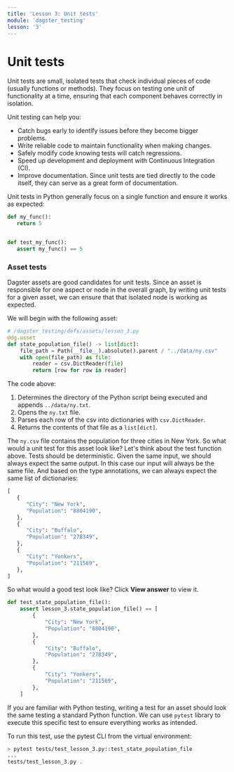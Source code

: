 ```yaml
---
title: 'Lesson 3: Unit tests'
module: 'dagster_testing'
lesson: '3'
---
```


# Unit tests

Unit tests are small, isolated tests that check individual pieces of code (usually functions or methods). They focus on testing one unit of functionality at a time, ensuring that each component behaves correctly in isolation.

Unit testing can help you:

* Catch bugs early to identify issues before they become bigger problems.
* Write reliable code to maintain functionality when making changes.
* Safely modify code knowing tests will catch regressions.
* Speed up development and deployment with Continuous Integration (CI).
* Improve documentation. Since unit tests are tied directly to the code itself, they can serve as a great form of documentation.

Unit tests in Python generally focus on a single function and ensure it works as expected:

```python
def my_func():
   return 5


def test_my_func():
   assert my_func() == 5
```

### Asset tests

Dagster assets are good candidates for unit tests. Since an asset is responsible for one aspect or node in the overall graph, by writing unit tests for a given asset, we can ensure that that isolated node is working as expected.

We will begin with the following asset:

```python
# /dagster_testing/defs/assets/lesson_3.py
@dg.asset
def state_population_file() -> list[dict]:
    file_path = Path(__file__).absolute().parent / "../data/ny.csv"
    with open(file_path) as file:
        reader = csv.DictReader(file)
        return [row for row in reader]
```

The code above:

1. Determines the directory of the Python script being executed and appends `../data/ny.txt`.
2. Opens the `ny.txt` file.
3. Parses each row of the csv into dictionaries with `csv.DictReader`.
4. Returns the contents of that file as a `list[dict]`.

The `ny.csv` file contains the population for three cities in New York. So what would a unit test for this asset look like? Let's think about the test function above. Tests should be deterministic. Given the same input, we should always expect the same output. In this case our input will always be the same file. And based on the type annotations, we can always expect the same list of dictionaries:

```python
[
   {
      "City": "New York",
      "Population": "8804190",
   },
   {
      "City": "Buffalo",
      "Population": "278349",
   },
   {
      "City": "Yonkers",
      "Population": "211569",
   },
]
```

So what would a good test look like? Click **View answer** to view it.

```python {% obfuscated="true" %}
def test_state_population_file():
    assert lesson_3.state_population_file() == [
        {
            "City": "New York",
            "Population": "8804190",
        },
        {
            "City": "Buffalo",
            "Population": "278349",
        },
        {
            "City": "Yonkers",
            "Population": "211569",
        },
    ]
```

If you are familiar with Python testing, writing a test for an asset should look the same testing a standard Python function. We can use `pytest` library to execute this specific test to ensure everything works as intended.

To run this test, use the pytest CLI from the virtual environment:

```bash
> pytest tests/test_lesson_3.py::test_state_population_file
...
tests/test_lesson_3.py .                                                          [100%]
```